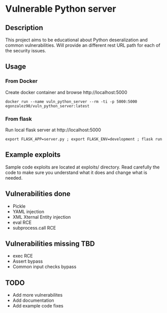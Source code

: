 # Vulnerable Python server
## Description

This project aims to be educational about Python deseralization and common vulnerabilities.
Will provide an different rest URL path for each of the security issues.

## Usage
### From Docker
Create docker container and browse http://localhost:5000
```
docker run --name vuln_python_server --rm -ti -p 5000:5000 egonzalez90/vuln_python_server:latest
```
### From flask
Run local flask server at http://localhost:5000

```
export FLASK_APP=server.py ; export FLASK_ENV=development ; flask run
```

## Example exploits

Sample code exploits are located at exploits/ directory.
Read carefully the code to make sure you understand what it does and change what is needed.

## Vulnerabilities done

* Pickle
* YAML injection
* XML Xternal Entity injection
* eval RCE
* subprocess.call RCE

## Vulnerabilities missing TBD

* exec RCE
* Assert bypass
* Common input checks bypass

## TODO

- Add more vulnerabilites
- Add documentation
- Add example code fixes
